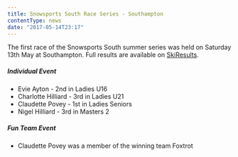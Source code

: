 ```yaml
---
title: Snowsports South Race Series - Southampton
contentType: news
date: "2017-05-14T23:17"
---
```


The first race of the Snowsports South summer series was held on Saturday 13th May at
Southampton. Full results are available on [SkiResults](https://skiresults.co.uk/events/798).

##### Individual Event
* Evie Ayton - 2nd in Ladies U16
* Charlotte Hilliard - 3rd in Ladies U21
* Claudette Povey - 1st in Ladies Seniors
* Nigel Hilliard - 3rd in Masters 2

##### Fun Team Event
* Claudette Povey was a member of the winning team Foxtrot

